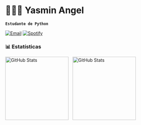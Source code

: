 # 👩🏻‍💻 Yasmin Angel
**`Estudante de Python`**

[![Email](https://img.shields.io/badge/Email-9370DB?style=for-the-badge&logo=gmail&logoColor=white)](mailto:yasminangel2026@gmail.com)
[![Spotify](https://img.shields.io/badge/Spotify-9370DB?style=for-the-badge&logo=spotify&logoColor=white)](https://open.spotify.com/user/seuusuario)


### 📊 Estatísticas

<p>
  <img 
    align="left" 
    alt="GitHub Stats" 
    height="200" 
    style="padding-right: 10px;" 
    src="https://github-readme-stats.vercel.app/api?username=Legnnah&show_icons=true&theme=tokyonight&include_all_commits=true&locale=pt-br" 
  />

<img 
      align="left" 
      alt="GitHub Stats" 
      height="200" 
      src="https://github-readme-stats.vercel.app/api/top-langs/?username=legnnah&theme=tokyonight&layout=compact&custom_title=Tecnologias&langs_count=9" 
  />

</p>
